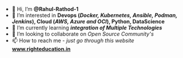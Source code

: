 - 👋 Hi, I’m <b>@Rahul-Rathod-1</b>
- 👀 I’m interested in <b>Devops (<i>Docker, Kubernetes, Ansible, Podman, Jenkins</i>), Cloud (<i>AWS, Azure and OCI</i>), Python, DataScience </b>
- 🌱 I’m currently learning <i><b>integration of Multiple Technologies</b></i>
- 💞️ I’m looking to collaborate on <i>Open Source Community's</i>
- 📫 How to reach me - <i>just go through this website</i> <b>www.righteducation.in</b>

<!---
Rahul-Rathod-1/Rahul-Rathod-1 is a ✨ special ✨ repository because its `README.md` (this file) appears on your GitHub profile.
You can click the Preview link to take a look at your changes.
--->
